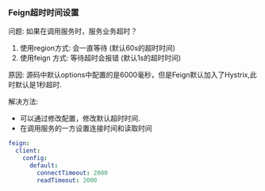 ### Feign超时时间设置
问题: 如果在调用服务时，服务业务超时？
1. 使用region方式: 会一直等待 (默认60s的超时时间)
2. 使用feign 方式: 等待超时会报错 (默认1s的超时时间)

原因:
源码中默认options中配置的是6000毫秒，但是Feign默认加入了Hystrix,此时默认是1秒超时.

解决方法:
* 可以通过修改配置，修改默认超时时间.
* 在调用服务的一方设置连接时间和读取时间

```yml
feign:
  client:
    config:
      default:
        connectTimeout: 2000
        readTimeout: 2000
```
